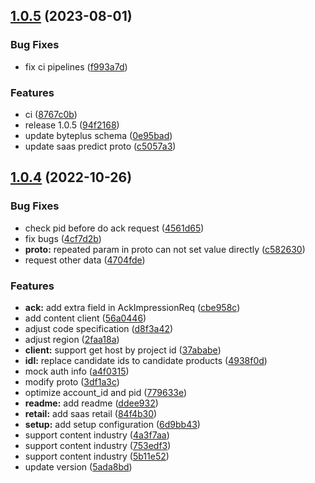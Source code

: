 ## [1.0.5](https://code.byted.org/byteair/byteplus-sdk-python-rec/compare/v1.0.4...v1.0.5) (2023-08-01)


### Bug Fixes

* fix ci pipelines ([f993a7d](https://code.byted.org/byteair/byteplus-sdk-python-rec/commits/f993a7d27bc9f2864104f9c4a6f9cbff4ab69b7c))


### Features

* ci ([8767c0b](https://code.byted.org/byteair/byteplus-sdk-python-rec/commits/8767c0b74b6f82feb4c47ed8456d6e87e2cd3498))
* release 1.0.5 ([94f2168](https://code.byted.org/byteair/byteplus-sdk-python-rec/commits/94f2168583c727c332ddb3fea8fbf42e2bfb3e6d))
* update byteplus schema ([0e95bad](https://code.byted.org/byteair/byteplus-sdk-python-rec/commits/0e95bad980e440ed14204078e1b9b70bd95381f9))
* update saas predict proto ([c5057a3](https://code.byted.org/byteair/byteplus-sdk-python-rec/commits/c5057a303f4447b20a7ff0a473a00ac8c2cef6b5))



## [1.0.4](https://code.byted.org/byteair/byteplus-sdk-python-rec/compare/v1.0.3...v1.0.4) (2022-10-26)


### Bug Fixes

* check pid before do ack request ([4561d65](https://code.byted.org/byteair/byteplus-sdk-python-rec/commits/4561d65fdca6365a35b9bb79b0422093886701e9))
* fix bugs ([4cf7d2b](https://code.byted.org/byteair/byteplus-sdk-python-rec/commits/4cf7d2b40a95b57b16206f21a3b54a0ba0f3ec84))
* **proto:** repeated param in proto can not set value directly ([c582630](https://code.byted.org/byteair/byteplus-sdk-python-rec/commits/c582630315677fa51fd8f16c4a18e31c3eb4baef))
* request other data ([4704fde](https://code.byted.org/byteair/byteplus-sdk-python-rec/commits/4704fde34d28fd51f535392a8176e03c587f7998))


### Features

* **ack:** add extra field in AckImpressionReq ([cbe958c](https://code.byted.org/byteair/byteplus-sdk-python-rec/commits/cbe958c9dc91d51dc38c171c770deba7307bfa03))
* add content client ([56a0446](https://code.byted.org/byteair/byteplus-sdk-python-rec/commits/56a0446e0bdd1fa32bb5cf7fe263d5c4e3bc1d7e))
* adjust code specification ([d8f3a42](https://code.byted.org/byteair/byteplus-sdk-python-rec/commits/d8f3a42d36b8eb9f73f7267ebcb2f9a0e469fb7b))
* adjust region ([2faa18a](https://code.byted.org/byteair/byteplus-sdk-python-rec/commits/2faa18a907fbd1efb5f131f6b181b4a3f32f2440))
* **client:** support get host by project id ([37ababe](https://code.byted.org/byteair/byteplus-sdk-python-rec/commits/37ababef4821ce485c63c919455f7d12ba6ed5be))
* **idl:** replace candidate ids to candidate products ([4938f0d](https://code.byted.org/byteair/byteplus-sdk-python-rec/commits/4938f0de8f7dd5a92a02684c06021f161dc886c8))
* mock auth info ([a4f0315](https://code.byted.org/byteair/byteplus-sdk-python-rec/commits/a4f0315168739fd23f80e74600c68d0ef6f34252))
* modify proto ([3df1a3c](https://code.byted.org/byteair/byteplus-sdk-python-rec/commits/3df1a3cd4ca0ca1131942f8379a375f91faf79e6))
* optimize account_id and pid ([779633e](https://code.byted.org/byteair/byteplus-sdk-python-rec/commits/779633e7fbcb70272d4b567f87f4c6ec24357095))
* **readme:** add readme ([ddee932](https://code.byted.org/byteair/byteplus-sdk-python-rec/commits/ddee9323211fa6706365f65e11b4aecaf036356b))
* **retail:** add saas retail ([84f4b30](https://code.byted.org/byteair/byteplus-sdk-python-rec/commits/84f4b308d6579781ce65100eef3d2a7704d382bb))
* **setup:** add setup configuration ([6d9bb43](https://code.byted.org/byteair/byteplus-sdk-python-rec/commits/6d9bb435027193c6c3b2b784945691851358a64b))
* support content industry ([4a3f7aa](https://code.byted.org/byteair/byteplus-sdk-python-rec/commits/4a3f7aa7a62eef54769be6fa7ce9da7379c36d25))
* support content industry ([753edf3](https://code.byted.org/byteair/byteplus-sdk-python-rec/commits/753edf3367c8d63464a32435c0d3dac41cb46b4c))
* support content industry ([5b11e52](https://code.byted.org/byteair/byteplus-sdk-python-rec/commits/5b11e52f2f9082a19e251d9bac70ae941e38c457))
* update version ([5ada8bd](https://code.byted.org/byteair/byteplus-sdk-python-rec/commits/5ada8bda3d24556392a270d694e9942d3b0f450e))



